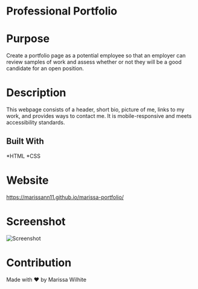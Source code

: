 # Professional Portfolio

# Purpose
Create a portfolio page as a potential employee so that an employer can review samples of work and assess whether or not they will be a good candidate for an open position.

# Description
This webpage consists of a header, short bio, picture of me, links to my work, and provides ways to contact me. It is mobile-responsive and meets accessibility standards.

## Built With
*HTML
*CSS

# Website
https://marissann11.github.io/marissa-portfolio/

# Screenshot
![Screenshot](./marissa-portfolio/assets/images/final-screenshot.png?raw=true "Screenshot")

# Contribution
Made with &hearts; by Marissa Wilhite